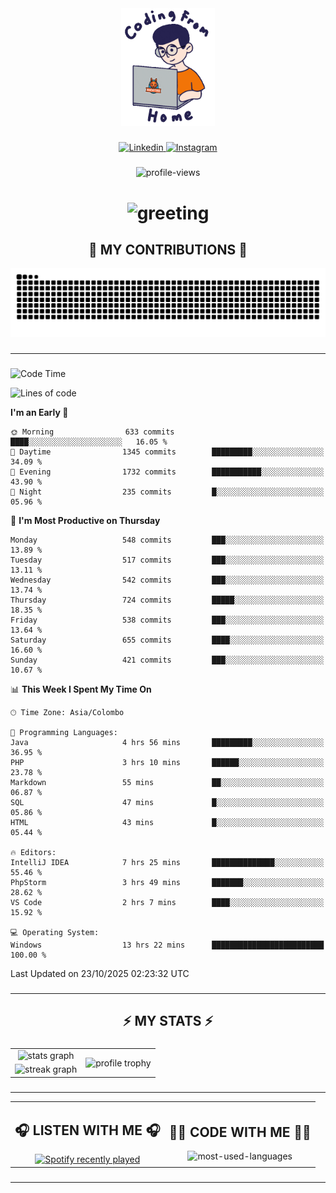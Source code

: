 <div align="center">
    <img width="150" src="./assets/top.gif" alt="top-image"/>
</div>

###    

<div align="center">
    <a href="https://www.linkedin.com/in/nureka-rodrigo/" target="_blank">
        <img src="https://user-images.githubusercontent.com/74038190/235294012-0a55e343-37ad-4b0f-924f-c8431d9d2483.gif" width="50px" alt="Linkedin"/>
    </a>
    <a href="https://www.instagram.com/nureka_rodrigo/" target="_blank">
        <img src="https://user-images.githubusercontent.com/74038190/235294013-a33e5c43-a01c-43f6-b44d-a406d8b4ab75.gif" width="50px"  alt="Instagram"/>
    </a>
</div>

###    

<div align="center">
    <img src="https://komarev.com/ghpvc/?username=nureka-rodrigo&color=blue" alt="profile-views"/>
</div> 

###    

<h1 align="center">
    <img src="https://readme-typing-svg.herokuapp.com/?font=Righteous&size=35&center=true&vCenter=true&width=500&height=70&duration=4000&lines=Hi+There!+👋;+I'm+Nureka+Rodrigo!;" alt="greeting"/>
</h1> 

###

<h2 align="center">🐍 MY CONTRIBUTIONS 🐍</h2>

<div align="center">
    <img alt="snake eating my contributions" src="https://raw.githubusercontent.com/nureka-rodrigo/nureka-rodrigo/output/github-contribution-grid-snake.svg"/>
</div> 

###

<hr/>

###

<!--START_SECTION:waka-->
![Code Time](http://img.shields.io/badge/Code%20Time-1%2C774%20hrs%209%20mins-blue)

![Lines of code](https://img.shields.io/badge/From%20Hello%20World%20I%27ve%20Written-905.0%20thousand%20lines%20of%20code-blue)

**I'm an Early 🐤** 

```text
🌞 Morning                633 commits         ████░░░░░░░░░░░░░░░░░░░░░   16.05 % 
🌆 Daytime                1345 commits        █████████░░░░░░░░░░░░░░░░   34.09 % 
🌃 Evening                1732 commits        ███████████░░░░░░░░░░░░░░   43.90 % 
🌙 Night                  235 commits         █░░░░░░░░░░░░░░░░░░░░░░░░   05.96 % 
```
📅 **I'm Most Productive on Thursday** 

```text
Monday                   548 commits         ███░░░░░░░░░░░░░░░░░░░░░░   13.89 % 
Tuesday                  517 commits         ███░░░░░░░░░░░░░░░░░░░░░░   13.11 % 
Wednesday                542 commits         ███░░░░░░░░░░░░░░░░░░░░░░   13.74 % 
Thursday                 724 commits         █████░░░░░░░░░░░░░░░░░░░░   18.35 % 
Friday                   538 commits         ███░░░░░░░░░░░░░░░░░░░░░░   13.64 % 
Saturday                 655 commits         ████░░░░░░░░░░░░░░░░░░░░░   16.60 % 
Sunday                   421 commits         ███░░░░░░░░░░░░░░░░░░░░░░   10.67 % 
```


📊 **This Week I Spent My Time On** 

```text
🕑︎ Time Zone: Asia/Colombo

💬 Programming Languages: 
Java                     4 hrs 56 mins       █████████░░░░░░░░░░░░░░░░   36.95 % 
PHP                      3 hrs 10 mins       ██████░░░░░░░░░░░░░░░░░░░   23.78 % 
Markdown                 55 mins             ██░░░░░░░░░░░░░░░░░░░░░░░   06.87 % 
SQL                      47 mins             █░░░░░░░░░░░░░░░░░░░░░░░░   05.86 % 
HTML                     43 mins             █░░░░░░░░░░░░░░░░░░░░░░░░   05.44 % 

🔥 Editors: 
IntelliJ IDEA            7 hrs 25 mins       ██████████████░░░░░░░░░░░   55.46 % 
PhpStorm                 3 hrs 49 mins       ███████░░░░░░░░░░░░░░░░░░   28.62 % 
VS Code                  2 hrs 7 mins        ████░░░░░░░░░░░░░░░░░░░░░   15.92 % 

💻 Operating System: 
Windows                  13 hrs 22 mins      █████████████████████████   100.00 % 
```


 Last Updated on 23/10/2025 02:23:32 UTC
<!--END_SECTION:waka-->

###

<hr/>

###

<h2 align="center">⚡ MY STATS ⚡</h2>

###    

<div align="center">
    <table>
        <tr>
            <td align="center">
                <img src="https://github-readme-stats.vercel.app/api?username=nureka-rodrigo&show_icons=true&count_private=true&theme=dark&include_all_commits=true" alt="stats graph"/>
            </td>
            <td rowspan="2" align="center">
                <img align="center" src="https://github-profile-trophy.vercel.app/?username=nureka-rodrigo&theme=darkhub&no-bg=true&margin-w=5&margin-h=5&column=3" alt="profile trophy" />
            </td>
        </tr>
        <tr>
            <td align="center">
                <img src="https://streak-stats.demolab.com?user=nureka-rodrigo&theme=dark" alt="streak graph"/>
            </td>
        </tr>
    </table>
</div> 

###

<hr/>

<div align="center">
    <table>
        <tr>
            <td align="center">
                <h2>🎧 LISTEN WITH ME 🎧</h2>
                <a href="https://open.spotify.com/user/zjqfkmbawszam1irs05fwxsls">
                    <img src="https://spotify-recently-played-readme.vercel.app/api?user=zjqfkmbawszam1irs05fwxsls&count=5&unique=true" alt="Spotify recently played"  />
                </a>
            </td>
            <td align="center">
                <h2>👨‍💻 CODE WITH ME 👨‍💻</h2>
                <img src="https://github-readme-stats.vercel.app/api/wakatime?username=@nureka99&theme=dark&compact=True&langs_count=10" alt="most-used-languages"/>
            </td>
        </tr>
    </table>
</div> 

###

<hr/>
